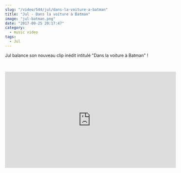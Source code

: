 ```yaml
--- 
slug: "/video/544/jul/dans-la-voiture-a-batman"
title: "Jul - Dans la voiture à Batman"
image: "jul-batman.png"
date: "2017-09-25 20:17:47"
category:
  - music video
tags:
  - Jul
---
```

<p>Jul balance son nouveau clip inédit intitulé "Dans la voiture à Batman" ! </p><br/><p><iframe width="560" height="315" src="https://www.youtube.com/embed/JK8zHlM62Bg" frameborder="0" allowfullscreen></iframe></p>